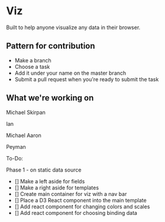 # Viz
Built to help anyone visualize any data in their browser.

## Pattern for contribution
- Make a branch
- Choose a task
- Add it under your name on the master branch
- Submit a pull request when you're ready to submit the task

## What we're working on

Michael Skirpan

Ian

Michael Aaron

Peyman

To-Do:

Phase 1 - on static data source

- [] Make a left aside for fields
- [] Make a right aside for templates
- [] Create main container for viz with a nav bar
- [] Place a D3 React component into the main template
- [] Add react component for changing colors and scales
- [] Add react component for choosing binding data
